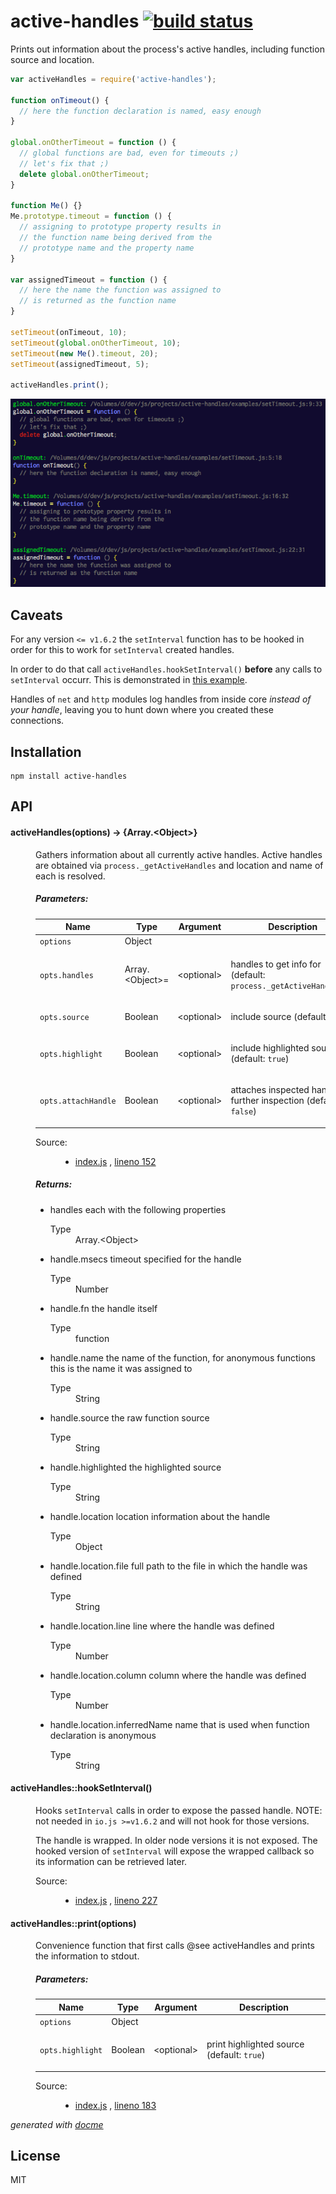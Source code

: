 # active-handles [![build status](https://secure.travis-ci.org/thlorenz/active-handles.png)](http://travis-ci.org/thlorenz/active-handles)

Prints out information about the process's active handles, including function source and location.

```js
var activeHandles = require('active-handles');

function onTimeout() {
  // here the function declaration is named, easy enough
}

global.onOtherTimeout = function () {
  // global functions are bad, even for timeouts ;)
  // let's fix that ;)
  delete global.onOtherTimeout;
}

function Me() {}
Me.prototype.timeout = function () {
  // assigning to prototype property results in
  // the function name being derived from the
  // prototype name and the property name
}

var assignedTimeout = function () {
  // here the name the function was assigned to
  // is returned as the function name
}

setTimeout(onTimeout, 10);
setTimeout(global.onOtherTimeout, 10);
setTimeout(new Me().timeout, 20);
setTimeout(assignedTimeout, 5);

activeHandles.print();
```

![assets/setTimeout.png](assets/setTimeout.png)

## Caveats

For any version `<= v1.6.2` the `setInterval` function has to be hooked in order for this to work for `setInterval`
created handles.

In order to do that call `activeHandles.hookSetInterval()` **before** any calls to `setInterval` occurr. This is
demonstrated in [this example](https://github.com/thlorenz/active-handles/blob/master/examples/setInterval.js#L5).

Handles of `net` and `http` modules log handles from inside core *instead of your handle*, leaving you to hunt down
where you created these connections.

## Installation

    npm install active-handles

## API

<!-- START docme generated API please keep comment here to allow auto update -->
<!-- DON'T EDIT THIS SECTION, INSTEAD RE-RUN docme TO UPDATE -->

<div>
<div class="jsdoc-githubify">
<section>
<article>
<div class="container-overview">
<dl class="details">
</dl>
</div>
<dl>
<dt>
<h4 class="name" id="activeHandles"><span class="type-signature"></span>activeHandles<span class="signature">(options)</span><span class="type-signature"> &rarr; {Array.&lt;Object>}</span></h4>
</dt>
<dd>
<div class="description">
<p>Gathers information about all currently active handles.
Active handles are obtained via <code>process._getActiveHandles</code>
and location and name of each is resolved.</p>
</div>
<h5>Parameters:</h5>
<table class="params">
<thead>
<tr>
<th>Name</th>
<th>Type</th>
<th>Argument</th>
<th class="last">Description</th>
</tr>
</thead>
<tbody>
<tr>
<td class="name"><code>options</code></td>
<td class="type">
<span class="param-type">Object</span>
</td>
<td class="attributes">
</td>
<td class="description last"></td>
</tr>
<tr>
<td class="name"><code>opts.handles</code></td>
<td class="type">
<span class="param-type">Array.&lt;Object>=</span>
</td>
<td class="attributes">
&lt;optional><br>
</td>
<td class="description last"><p>handles to get info for (default: <code>process._getActiveHandles()</code>)</p></td>
</tr>
<tr>
<td class="name"><code>opts.source</code></td>
<td class="type">
<span class="param-type">Boolean</span>
</td>
<td class="attributes">
&lt;optional><br>
</td>
<td class="description last"><p>include source (default: <code>true</code>)</p></td>
</tr>
<tr>
<td class="name"><code>opts.highlight</code></td>
<td class="type">
<span class="param-type">Boolean</span>
</td>
<td class="attributes">
&lt;optional><br>
</td>
<td class="description last"><p>include highlighted source (default: <code>true</code>)</p></td>
</tr>
<tr>
<td class="name"><code>opts.attachHandle</code></td>
<td class="type">
<span class="param-type">Boolean</span>
</td>
<td class="attributes">
&lt;optional><br>
</td>
<td class="description last"><p>attaches inspected handle for further inspection (default: <code>false</code>)</p></td>
</tr>
</tbody>
</table>
<dl class="details">
<dt class="tag-source">Source:</dt>
<dd class="tag-source"><ul class="dummy">
<li>
<a href="https://github.com/thlorenz/active-handles/blob/master/index.js">index.js</a>
<span>, </span>
<a href="https://github.com/thlorenz/active-handles/blob/master/index.js#L152">lineno 152</a>
</li>
</ul></dd>
</dl>
<h5>Returns:</h5>
<ul>
<li>
<div class="param-desc">
<p>handles each with the following properties</p>
</div>
<dl>
<dt>
Type
</dt>
<dd>
<span class="param-type">Array.&lt;Object></span>
</dd>
</dl>
</li>
<li>
<div class="param-desc">
<p>handle.msecs         timeout specified for the handle</p>
</div>
<dl>
<dt>
Type
</dt>
<dd>
<span class="param-type">Number</span>
</dd>
</dl>
</li>
<li>
<div class="param-desc">
<p>handle.fn            the handle itself</p>
</div>
<dl>
<dt>
Type
</dt>
<dd>
<span class="param-type">function</span>
</dd>
</dl>
</li>
<li>
<div class="param-desc">
<p>handle.name          the name of the function, for anonymous functions this is the name it was assigned to</p>
</div>
<dl>
<dt>
Type
</dt>
<dd>
<span class="param-type">String</span>
</dd>
</dl>
</li>
<li>
<div class="param-desc">
<p>handle.source        the raw function source</p>
</div>
<dl>
<dt>
Type
</dt>
<dd>
<span class="param-type">String</span>
</dd>
</dl>
</li>
<li>
<div class="param-desc">
<p>handle.highlighted   the highlighted source</p>
</div>
<dl>
<dt>
Type
</dt>
<dd>
<span class="param-type">String</span>
</dd>
</dl>
</li>
<li>
<div class="param-desc">
<p>handle.location      location information about the handle</p>
</div>
<dl>
<dt>
Type
</dt>
<dd>
<span class="param-type">Object</span>
</dd>
</dl>
</li>
<li>
<div class="param-desc">
<p>handle.location.file          full path to the file in which the handle was defined</p>
</div>
<dl>
<dt>
Type
</dt>
<dd>
<span class="param-type">String</span>
</dd>
</dl>
</li>
<li>
<div class="param-desc">
<p>handle.location.line          line where the handle was defined</p>
</div>
<dl>
<dt>
Type
</dt>
<dd>
<span class="param-type">Number</span>
</dd>
</dl>
</li>
<li>
<div class="param-desc">
<p>handle.location.column        column where the handle was defined</p>
</div>
<dl>
<dt>
Type
</dt>
<dd>
<span class="param-type">Number</span>
</dd>
</dl>
</li>
<li>
<div class="param-desc">
<p>handle.location.inferredName  name that is used when function declaration is anonymous</p>
</div>
<dl>
<dt>
Type
</dt>
<dd>
<span class="param-type">String</span>
</dd>
</dl>
</li>
</ul>
</dd>
<dt>
<h4 class="name" id="activeHandles::hookSetInterval"><span class="type-signature"></span>activeHandles::hookSetInterval<span class="signature">()</span><span class="type-signature"></span></h4>
</dt>
<dd>
<div class="description">
<p>Hooks <code>setInterval</code> calls in order to expose the passed handle.
NOTE: not needed in <code>io.js &gt;=v1.6.2</code> and will not hook for those versions.</p>
<p>The handle is wrapped. In older node versions it is not exposed.
The hooked version of <code>setInterval</code> will expose the wrapped callback
so its information can be retrieved later.</p>
</div>
<dl class="details">
<dt class="tag-source">Source:</dt>
<dd class="tag-source"><ul class="dummy">
<li>
<a href="https://github.com/thlorenz/active-handles/blob/master/index.js">index.js</a>
<span>, </span>
<a href="https://github.com/thlorenz/active-handles/blob/master/index.js#L227">lineno 227</a>
</li>
</ul></dd>
</dl>
</dd>
<dt>
<h4 class="name" id="activeHandles::print"><span class="type-signature"></span>activeHandles::print<span class="signature">(options)</span><span class="type-signature"></span></h4>
</dt>
<dd>
<div class="description">
<p>Convenience function that first calls @see activeHandles and
prints the information to stdout.</p>
</div>
<h5>Parameters:</h5>
<table class="params">
<thead>
<tr>
<th>Name</th>
<th>Type</th>
<th>Argument</th>
<th class="last">Description</th>
</tr>
</thead>
<tbody>
<tr>
<td class="name"><code>options</code></td>
<td class="type">
<span class="param-type">Object</span>
</td>
<td class="attributes">
</td>
<td class="description last"></td>
</tr>
<tr>
<td class="name"><code>opts.highlight</code></td>
<td class="type">
<span class="param-type">Boolean</span>
</td>
<td class="attributes">
&lt;optional><br>
</td>
<td class="description last"><p>print highlighted source (default: <code>true</code>)</p></td>
</tr>
</tbody>
</table>
<dl class="details">
<dt class="tag-source">Source:</dt>
<dd class="tag-source"><ul class="dummy">
<li>
<a href="https://github.com/thlorenz/active-handles/blob/master/index.js">index.js</a>
<span>, </span>
<a href="https://github.com/thlorenz/active-handles/blob/master/index.js#L183">lineno 183</a>
</li>
</ul></dd>
</dl>
</dd>
</dl>
</article>
</section>
</div>

*generated with [docme](https://github.com/thlorenz/docme)*
</div>
<!-- END docme generated API please keep comment here to allow auto update -->

## License

MIT
